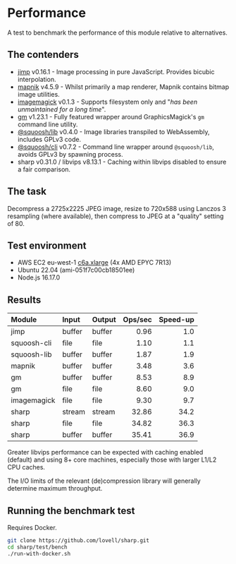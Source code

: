 # Performance

A test to benchmark the performance of this module relative to alternatives.

## The contenders

* [jimp](https://www.npmjs.com/package/jimp) v0.16.1 - Image processing in pure JavaScript. Provides bicubic interpolation.
* [mapnik](https://www.npmjs.org/package/mapnik) v4.5.9 - Whilst primarily a map renderer, Mapnik contains bitmap image utilities.
* [imagemagick](https://www.npmjs.com/package/imagemagick) v0.1.3 - Supports filesystem only and "*has been unmaintained for a long time*".
* [gm](https://www.npmjs.com/package/gm) v1.23.1 - Fully featured wrapper around GraphicsMagick's `gm` command line utility.
* [@squoosh/lib](https://www.npmjs.com/package/@squoosh/lib) v0.4.0 - Image libraries transpiled to WebAssembly, includes GPLv3 code.
* [@squoosh/cli](https://www.npmjs.com/package/@squoosh/cli) v0.7.2 - Command line wrapper around `@squoosh/lib`, avoids GPLv3 by spawning process.
* sharp v0.31.0 / libvips v8.13.1 - Caching within libvips disabled to ensure a fair comparison.

## The task

Decompress a 2725x2225 JPEG image,
resize to 720x588 using Lanczos 3 resampling (where available),
then compress to JPEG at a "quality" setting of 80.

## Test environment

* AWS EC2 eu-west-1 [c6a.xlarge](https://aws.amazon.com/ec2/instance-types/c6a/) (4x AMD EPYC 7R13)
* Ubuntu 22.04 (ami-051f7c00cb18501ee)
* Node.js 16.17.0

## Results

| Module             | Input  | Output | Ops/sec | Speed-up |
| :----------------- | :----- | :----- | ------: | -------: |
| jimp               | buffer | buffer |    0.96 |      1.0 |
| squoosh-cli        | file   | file   |    1.10 |      1.1 |
| squoosh-lib        | buffer | buffer |    1.87 |      1.9 |
| mapnik             | buffer | buffer |    3.48 |      3.6 |
| gm                 | buffer | buffer |    8.53 |      8.9 |
| gm                 | file   | file   |    8.60 |      9.0 |
| imagemagick        | file   | file   |    9.30 |      9.7 |
| sharp              | stream | stream |   32.86 |     34.2 |
| sharp              | file   | file   |   34.82 |     36.3 |
| sharp              | buffer | buffer |   35.41 |     36.9 |

Greater libvips performance can be expected with caching enabled (default)
and using 8+ core machines, especially those with larger L1/L2 CPU caches.

The I/O limits of the relevant (de)compression library will generally determine maximum throughput.

## Running the benchmark test

Requires Docker.

```sh
git clone https://github.com/lovell/sharp.git
cd sharp/test/bench
./run-with-docker.sh
```
